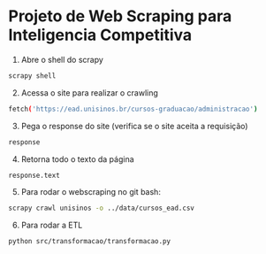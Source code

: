 # Projeto de Web Scraping para Inteligencia Competitiva

1. Abre o shell do scrapy
```bash
scrapy shell
```

2. Acessa o site para realizar o crawling
```bash
fetch('https://ead.unisinos.br/cursos-graduacao/administracao')
```

3. Pega o response do site (verifica se o site aceita a requisição)
```bash
response
```

4. Retorna todo o texto da página
```bash
response.text
```

5. Para rodar o webscraping no git bash: 
```bash
scrapy crawl unisinos -o ../data/cursos_ead.csv
```

6. Para rodar a ETL
```bash
python src/transformacao/transformacao.py
```
